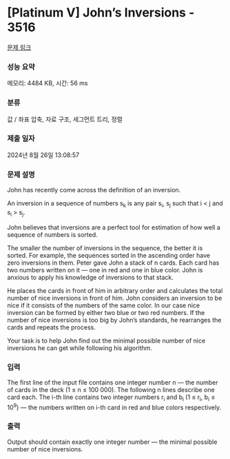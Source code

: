 # [Platinum V] John’s Inversions - 3516 

[문제 링크](https://www.acmicpc.net/problem/3516) 

### 성능 요약

메모리: 4484 KB, 시간: 56 ms

### 분류

값 / 좌표 압축, 자료 구조, 세그먼트 트리, 정렬

### 제출 일자

2024년 8월 26일 13:08:57

### 문제 설명

<p>John has recently come across the definition of an inversion.</p>

<p>An inversion in a sequence of numbers s<sub>k</sub> is any pair s<sub>i</sub>, s<sub>j</sub> such that i < j and s<sub>i</sub> > s<sub>j</sub>.</p>

<p>John believes that inversions are a perfect tool for estimation of how well a sequence of numbers is sorted.</p>

<p>The smaller the number of inversions in the sequence, the better it is sorted. For example, the sequences sorted in the ascending order have zero inversions in them. Peter gave John a stack of n cards. Each card has two numbers written on it — one in red and one in blue color. John is anxious to apply his knowledge of inversions to that stack.</p>

<p>He places the cards in front of him in arbitrary order and calculates the total number of nice inversions in front of him. John considers an inversion to be nice if it consists of the numbers of the same color. In our case nice inversion can be formed by either two blue or two red numbers. If the number of nice inversions is too big by John’s standards, he rearranges the cards and repeats the process.</p>

<p>Your task is to help John find out the minimal possible number of nice inversions he can get while following his algorithm.</p>

### 입력 

 <p>The first line of the input file contains one integer number n — the number of cards in the deck (1 ≤ n ≤ 100 000). The following n lines describe one card each. The i-th line contains two integer numbers r<sub>i</sub> and b<sub>i</sub> (1 ≤ r<sub>i</sub>, b<sub>i</sub> ≤ 10<sup>9</sup>) — the numbers written on i-th card in red and blue colors respectively.</p>

### 출력 

 <p>Output should contain exactly one integer number — the minimal possible number of nice inversions.</p>

